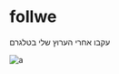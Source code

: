 # follwe
עקבו אחרי הערוץ שלי בטלגרם


![a](https://user-images.githubusercontent.com/104791322/189514574-0b9370a2-8e6c-4f96-9466-a1680ff4e957.jpeg)
